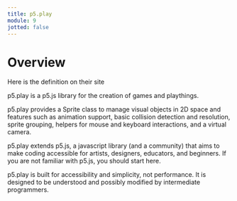 ```yaml
---
title: p5.play
module: 9
jotted: false
---
```


# Overview

Here is the definition on their site

p5.play is a p5.js library for the creation of games and playthings.

p5.play provides a Sprite class to manage visual objects in 2D space and features such as animation support, basic collision detection and resolution, sprite grouping, helpers for mouse and keyboard interactions, and a virtual camera.

p5.play extends p5.js, a javascript library (and a community) that aims to make coding accessible for artists, designers, educators, and beginners. If you are not familiar with p5.js, you should start here.

p5.play is built for accessibility and simplicity, not performance. It is designed to be understood and possibly modified by intermediate programmers.
